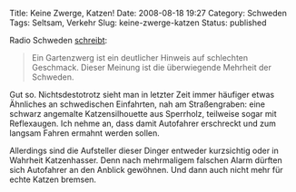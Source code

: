 Title: Keine Zwerge, Katzen!
Date: 2008-08-18 19:27
Category: Schweden
Tags: Seltsam, Verkehr
Slug: keine-zwerge-katzen
Status: published

Radio Schweden
[schreibt](http://www.sr.se/cgi-bin/international/nyhetssidor/artikel.asp?nyheter=1&programid=2108&Artikel=2257883):

> Ein Gartenzwerg ist ein deutlicher Hinweis auf schlechten Geschmack.
> Dieser Meinung ist die überwiegende Mehrheit der Schweden.

Gut so. Nichtsdestotrotz sieht man in letzter Zeit immer häufiger etwas
Ähnliches an schwedischen Einfahrten, nah am Straßengraben: eine schwarz
angemalte Katzensilhouette aus Sperrholz, teilweise sogar mit
Reflexaugen. Ich nehme an, dass damit Autofahrer erschreckt und zum
langsam Fahren ermahnt werden sollen.

Allerdings sind die Aufsteller dieser Dinger entweder kurzsichtig oder
in Wahrheit Katzenhasser. Denn nach mehrmaligem falschen Alarm dürften
sich Autofahrer an den Anblick gewöhnen. Und dann auch nicht mehr für
echte Katzen bremsen.

